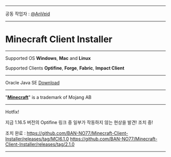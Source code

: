___

공동 작업자 : [@AnVeid](https://github.com/AnVeid)

---

# **Minecraft Client Installer**

---

Supported OS **Windows**, **Mac** and **Linux**

Supported Clients **Optifine**, **Forge**, **Fabric**, **Impact Client**

---

Oracle Java SE [Download](http://www.m-c-i.kro.kr/)

---

"[**Minecraft**](https://www.minecraft.net)" is a trademark of Mojang AB

---

Hotfix! 

지금 1.16.5 버전의 Optifine 링크 중 일부가 작동하지 않는 현상을 발견! 조치 중!

조치 완료 : https://github.com/BAN-NO77/Minecraft-Client-Installer/releases/tag/MCI6.1.0
https://github.com/BAN-NO77/Minecraft-Client-Installer/releases/tag/2.1.0

___
